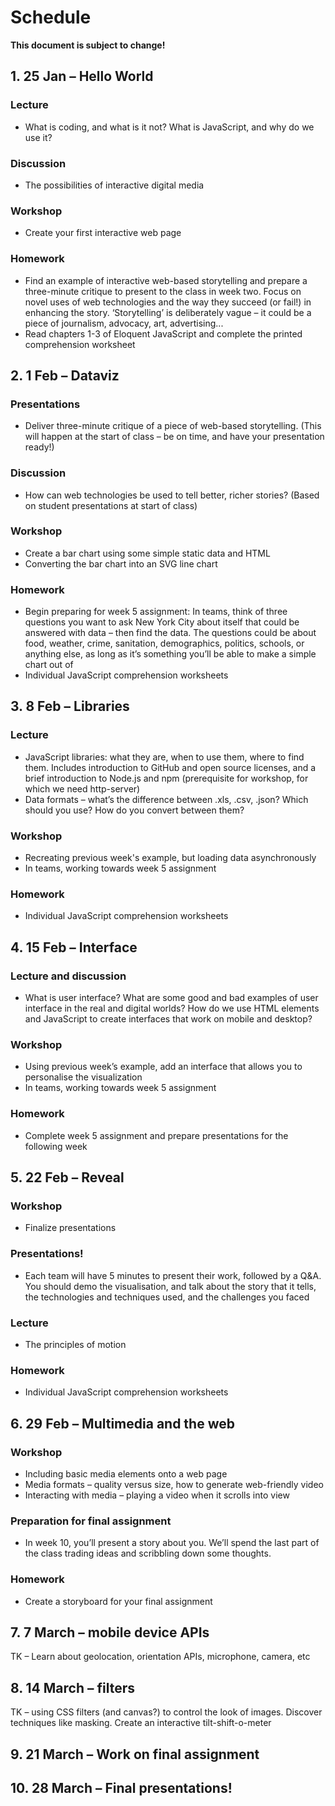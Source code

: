 # Schedule

**This document is subject to change!**

## 1. 25 Jan – Hello World

### Lecture

* What is coding, and what is it not? What is JavaScript, and why do we use it?

### Discussion

* The possibilities of interactive digital media

### Workshop

* Create your first interactive web page

### Homework

* Find an example of interactive web-based storytelling and prepare a three-minute critique to present to the class in week two. Focus on novel uses of web technologies and the way they succeed (or fail!) in enhancing the story. ‘Storytelling’ is deliberately vague – it could be a piece of journalism, advocacy, art, advertising...
* Read chapters 1-3 of Eloquent JavaScript and complete the printed comprehension worksheet


## 2. 1 Feb – Dataviz

### Presentations

* Deliver three-minute critique of a piece of web-based storytelling. (This will happen at the start of class – be on time, and have your presentation ready!)

### Discussion

* How can web technologies be used to tell better, richer stories? (Based on student presentations at start of class)

### Workshop

* Create a bar chart using some simple static data and HTML
* Converting the bar chart into an SVG line chart

### Homework

* Begin preparing for week 5 assignment: In teams, think of three questions you want to ask New York City about itself that could be answered with data – then find the data. The questions could be about food, weather, crime, sanitation, demographics, politics, schools, or anything else, as long as it’s something you’ll be able to make a simple chart out of
* Individual JavaScript comprehension worksheets


## 3. 8 Feb – Libraries

### Lecture

* JavaScript libraries: what they are, when to use them, where to find them. Includes introduction to GitHub and open source licenses, and a brief introduction to Node.js and npm (prerequisite for workshop, for which we need http-server)
* Data formats – what’s the difference between .xls, .csv, .json? Which should you use? How do you convert between them?

### Workshop

* Recreating previous week's example, but loading data asynchronously
* In teams, working towards week 5 assignment

### Homework

* Individual JavaScript comprehension worksheets


## 4. 15 Feb – Interface

### Lecture and discussion

* What is user interface? What are some good and bad examples of user interface in the real and digital worlds? How do we use HTML elements and JavaScript to create interfaces that work on mobile and desktop?

### Workshop

* Using previous week’s example, add an interface that allows you to personalise the visualization
* In teams, working towards week 5 assignment

### Homework

* Complete week 5 assignment and prepare presentations for the following week


## 5. 22 Feb – Reveal

### Workshop

* Finalize presentations

### Presentations!

* Each team will have 5 minutes to present their work, followed by a Q&A. You should demo the visualisation, and talk about the story that it tells, the technologies and techniques used, and the challenges you faced

### Lecture

* The principles of motion

### Homework

* Individual JavaScript comprehension worksheets


## 6. 29 Feb – Multimedia and the web

### Workshop

* Including basic media elements onto a web page
* Media formats – quality versus size, how to generate web-friendly video
* Interacting with media – playing a video when it scrolls into view

### Preparation for final assignment

* In week 10, you’ll present a story about you. We’ll spend the last part of the class trading ideas and scribbling down some thoughts.

### Homework

* Create a storyboard for your final assignment

## 7. 7 March – mobile device APIs

TK – Learn about geolocation, orientation APIs, microphone, camera, etc

## 8. 14 March – filters

TK – using CSS filters (and canvas?) to control the look of images. Discover techniques like masking. Create an interactive tilt-shift-o-meter

## 9. 21 March – Work on final assignment


## 10. 28 March – Final presentations!
